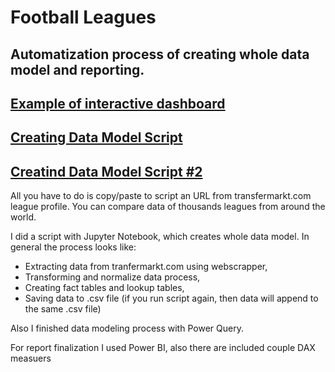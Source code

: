 # Football Leagues
## Automatization process of creating whole data model and reporting.
## [Example of interactive dashboard](https://app.powerbi.com/view?r=eyJrIjoiZTliMDE3NDEtYWMyNy00NTEwLTk2ZjEtNTkzMjE0ZGE5YTE4IiwidCI6ImFjYjdlMzMyLWFjMTctNDA5ZC04OWZiLWE2MTQxNjEyNGM0YSIsImMiOjl9)
## [Creating Data Model Script](https://github.com/michalprusaczyk98/Football-Leagues/blob/main/Football_Leagues_Players.ipynb)
## [Creatind Data Model Script #2](https://github.com/michalprusaczyk98/Football-Leagues/blob/main/Football_Leagues_Stats.ipynb)

All you have to do is copy/paste to script an URL from transfermarkt.com league profile.
You can compare data of thousands leagues from around the world.

I did a script with Jupyter Notebook, which creates whole data model. In general the process looks like:
- Extracting data from tranfermarkt.com using webscrapper,
- Transforming and normalize data process,
- Creating fact tables and lookup tables,
- Saving data to .csv file (if you run script again, then data will append to the same .csv file)

Also I finished data modeling process with Power Query.

For report finalization I used Power BI, also there are included couple DAX measuers
